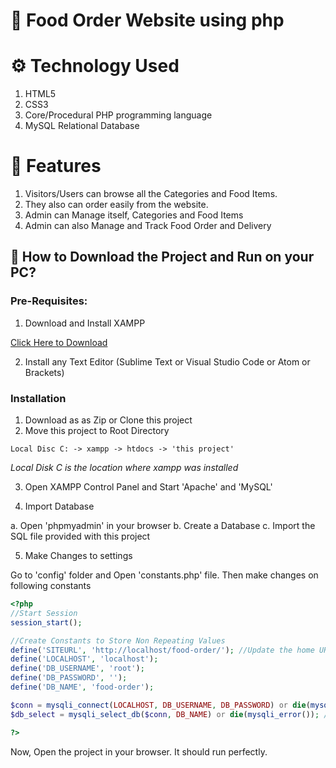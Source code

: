 # 🥘 Food Order Website using php

# ⚙️ Technology Used

1. HTML5
2. CSS3
3. Core/Procedural PHP programming language
4. MySQL Relational Database

# 🧰 Features

1. Visitors/Users can browse all the Categories and Food Items.
2. They also can order easily from the website.
3. Admin can Manage itself, Categories and Food Items
4. Admin can also Manage and Track Food Order and Delivery

## 📖 How to Download the Project and Run on your PC?

### Pre-Requisites:

1. Download and Install XAMPP

[Click Here to Download](https://www.apachefriends.org/index.html)

2. Install any Text Editor (Sublime Text or Visual Studio Code or Atom or Brackets)

### Installation

1. Download as as Zip or Clone this project
2. Move this project to Root Directory

```
Local Disc C: -> xampp -> htdocs -> 'this project'
```

_Local Disk C is the location where xampp was installed_

3. Open XAMPP Control Panel and Start 'Apache' and 'MySQL'

4. Import Database

a. Open 'phpmyadmin' in your browser
b. Create a Database
c. Import the SQL file provided with this project

5. Make Changes to settings

Go to 'config' folder and Open 'constants.php' file. Then make changes on following constants

```php
<?php
//Start Session
session_start();

//Create Constants to Store Non Repeating Values
define('SITEURL', 'http://localhost/food-order/'); //Update the home URL of the project if you have changed port number or it's live on server
define('LOCALHOST', 'localhost');
define('DB_USERNAME', 'root');
define('DB_PASSWORD', '');
define('DB_NAME', 'food-order');

$conn = mysqli_connect(LOCALHOST, DB_USERNAME, DB_PASSWORD) or die(mysqli_error()); //Database Connection
$db_select = mysqli_select_db($conn, DB_NAME) or die(mysqli_error()); //SElecting Database

?>
```

Now, Open the project in your browser. It should run perfectly.
